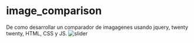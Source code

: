 # image_comparison

De como desarrollar un comparador de imagagenes usando jquery, twenty twenty, HTML, CSS y JS.
![slider](https://user-images.githubusercontent.com/51276791/236629035-05467506-63ad-4d7f-bca4-491856d80929.png)
